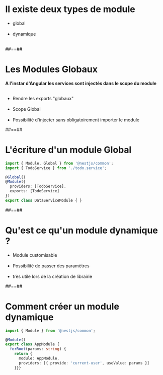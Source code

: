 # Il existe deux types de module
- global <br/><br/>
- dynamique <br/><br/>

##==##

# Les Modules Globaux

**A l'instar d'Angular les services sont injectés dans le scope du module** <br/><br/>

- Rendre les exports "globaux" <br/><br/>
- Scope Global <br/><br/>
- Possibilité d'injecter sans obligatoirement importer le module

##==##

<!-- .slide: class="with-code inconsolata" -->
# L'écriture d'un module Global

```typescript
import { Module, Global } from '@nestjs/common';
import { TodoService } from './todo.service';

@Global()
@Module({ 
  providers: [TodoService],
  exports: [TodoService]
})
export class DataServiceModule { }
```
<!-- .element: class="big-code"-->

##==##

# Qu'est ce qu'un module dynamique ?
- Module customisable <br/><br/>
- Possibilité de passer des paramètres <br/><br/>
- très utile lors de la création de librairie

##==##

<!-- .slide: class="with-code inconsolata" -->
# Comment créer un module dynamique
```typescript
import { Module } from '@nestjs/common';

@Module()
export class AppModule {
  forRoot(params: string) {
    return {
      module: AppModule,
      providers: [{ provide: 'current-user', useValue: params }]
    }}}
```
<!-- .element: class="big-code" -->
